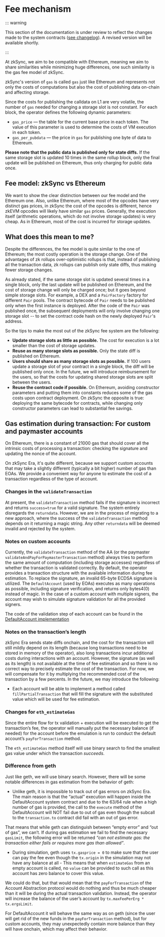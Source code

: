 # Fee mechanism

::: warning


This section of the documentation is under review to reflect the changes made to the system contracts ([see changelog](../../troubleshooting/changelog.md)). A revised version will be available shortly.

:::

At zkSync, we aim to be compatible with Ethereum, meaning we aim to share similarities while minimizing huge differences, one such similarity is the gas fee model of zkSync.

zkSync's version of `gas` is called `gas` just like Ethereum and represents not only the costs of computations but also the cost of publishing data on-chain and affecting storage.

Since the costs for publishing the calldata on L1 are very volatile, the number of `gas` needed for changing a storage slot is not constant. For each block, the operator defines the following dynamic parameters:

- `gas_price` — the table for the current base price in each token. The value of this parameter is used to determine the costs of VM execution in each token.
- `gas_per_pubdata` — the price in `gas` for publishing one byte of data to Ethereum.

**Please note that the public data is published only for state diffs.** If the same storage slot is updated 10 times in the same rollup block, only the final update will be published on Ethereum, thus only charging for public data once.

## Fee model: zkSync vs Ethereum

We want to show the clear distinction between our fee model and the Ethereum one.
Also, unlike Ethereum, where most of the opcodes have very distinct gas prices, in zkSync the cost of the opcodes is different, hence zkEVM opcodes will likely have similar `gas` prices.
Generally, the execution itself (arithmetic operations, which do not involve storage updates) is very cheap. As in Ethereum, most of the cost is incurred for storage updates.

## What does this mean to me?

Despite the differences, the fee model is quite similar to the one of Ethereum; the most costly operation is the storage change. One of the advantages of zk rollups over-optimistic rollups is that, instead of publishing all the transaction data, zk rollups can publish only state diffs, thus making fewer storage changes.

As already stated, if the same storage slot is updated several times in a single block, only the last update will be published on Ethereum, and the cost of storage change will only be charged once; but it goes beyond simple storage slots. For example, a DEX and a `PairFactory` factory for different `Pair` pools. The contract bytecode of `Pair` needs to be published only when the first instance is deployed. After the code of the `Pair` was published once, the subsequent deployments will only involve changing one storage slot -- to set the contract code hash on the newly deployed `Pair`'s address.

So the tips to make the most out of the zkSync fee system are the following:

- **Update storage slots as little as possible.** The cost for execution is a lot smaller than the cost of storage updates.
- **Reuse as many storage slots as possible.** Only the state diff is published on Ethereum.
- **Users should share as many storage slots as possible.** If 100 users update a storage slot of your contract in a single block, the diff will be published only once. In the future, we will introduce reimbursement for the users, so that the costs for updating shared storage slots are split between the users.
- **Reuse the contract code if possible.** On Ethereum, avoiding constructor parameters and putting them into constants reduces some of the gas costs upon contract deployment. On zkSync the opposite is true: deploying the same bytecode for contracts, while changing only constructor parameters can lead to substantial fee savings.


## Gas estimation during transaction: For custom and paymaster accounts

On Ethereum, there is a constant of 21000 gas that should cover all the intrinsic costs of processing a transaction: checking the signature and updating the nonce of the account. 

On zkSync Era, it's quite different, because we support custom accounts that may take a slightly different (typically a bit higher) number of gas than EOAs. 
We provide a convenient way for anyone to estimate the cost of a transaction regardless of the type of account. 

### Changes in the `validateTransaction`

At present, the `validateTransaction` method fails if the signature is incorrect and returns `success=true` for a valid signature. The system entirely disregards the `returndata`. However, we are in the process of migrating to a new approach, where the success of the `validateTransaction` method depends on it returning a magic string. Any other `returndata` will be deemed invalid and rejected by the system.

### Notes on custom accounts

Currently, the `validateTransaction` method of the AA (or the paymaster `validateAndPayForPaymasterTransaction` method) always tries to perform the same amount of computation (including storage accesses) regardless of whether the transaction is validated correctly. By default, the operator provides a transaction structure with the available information during fee estimation. To replace the signature, an invalid 65-byte ECDSA signature is utilized. The `DefaultAccount` (used by EOAs) executes as many operations as possible, including signature verification, and returns only bytes4(0) instead of magic. In the case of a custom account with multiple signers, the account may wish to simulate signature validation for all the provided signers.

The code of the validation step of each account can be found in the [DefaultAccount implementation](https://github.com/matter-labs/era-system-contracts/blob/5a6c728576de5db68ad577a09f34e7b85c374192/contracts/DefaultAccount.sol#L65)

### Notes on the transaction’s length

zkSync Era sends state diffs onchain, and the cost for the transaction will still mildly depend on its length (because long transactions need to be stored in memory of the operator), also long transactions incur additional costs during interactions with an account. However, the signature (as well as its length) is not available at the time of fee estimation and so there is no correct way to precisely estimate the cost of the transaction. For now, we will compensate for it by multiplying the recommended cost of the transaction by a few percents. In the future, we may introduce the following:

- Each account will be able to implement a method called `fillPartialTransaction` that will fill the signature with the substituted value which will be used for fee estimation.

### Changes for `eth_estimateGas`

Since the entire flow for tx validation + execution will be executed to get the transaction’s fee, the operator will manually put the necessary balance (if needed) for the account before the emulation is run to conduct the default account’s `payForTransaction` method.

The `eth_estimateGas` method itself will use binary search to find the smallest gas value under which the transaction *succeeds*.

### Difference from geth

Just like geth, we will use binary search. However, there will be some notable differences in gas estimation from the behavior of geth:

- Unlike geth, it is impossible to track out of gas errors on zkSync Era. The main reason is that the “actual” execution will happen inside the DefaultAccount system contract and due to the 63/64 rule when a high number of gas is provided, the call to the `execute` method of the DefaultAccount will NOT fail due to out of gas even though the subcall to the `transaction.to` contract did fail with an out of gas error.

That means that while geth can distinguish between “empty error” and “out of gas”, we can’t. If during gas estimation we fail to find the necessary `gasLimit`, the following error will be returned _“can not estimate gas: the transaction either fails or requires more gas than allowed”_.

- During simulation, geth uses `tx.gasprice = 0` to make sure that the user can pay the fee even though the `tx.origin` in the simulation may not have any balance at all - This means that when `estimateGas` from an empty account is called, no `value` can be provided to such call as this account has zero balance to cover this value. 

We could do that, but that would mean that the `payForTransaction` of the Account Abstraction protocol would do nothing and thus be much cheaper than it will be during the actual transaction validation. Instead, the operator will increase the balance of the user’s account by `tx.maxFeePerErg * tx.ergsLimit`.

For DefaultAccount it will behave the same way as on geth (since the user will get rid of the new funds in the `payForTransaction` method), but for custom accounts, they may unexpectedly contain more balance than they will have onchain, which may affect their behavior.